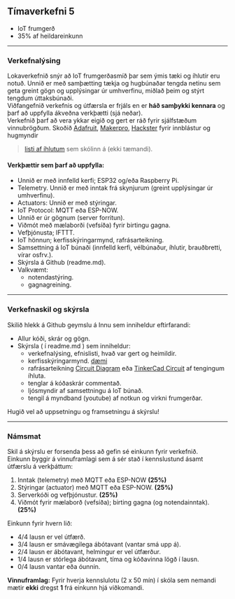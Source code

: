 ## Tímaverkefni 5 

- IoT frumgerð 
- 35% af heildareinkunn  
  
---

### Verkefnalýsing

Lokaverkefnið snýr að IoT frumgerðasmíð þar sem ýmis tæki og íhlutir eru notuð. Unnið er með samþætting tækja og hugbúnaðar tengda netinu sem geta greint gögn og upplýsingar úr umhverfinu, miðlað þeim og stýrt tengdum úttaksbúnaði. 
<br>
Viðfangefnið verkefnis og útfærsla er frjáls en er **háð samþykki kennara** og þarf að uppfylla ákveðna verkþætti (sjá neðar). <br>
Verkefnið þarf að vera ykkar eigið og gert er ráð fyrir sjálfstæðum vinnubrögðum.
Skoðið [Adafruit](https://learn.adafruit.com/category/internet-of-things-iot?guide_page=2&total_count=224&total_verbiage=total+series-), [Makerpro](https://maker.pro/projects/category/iot?filter=popular), [Hackster](https://www.hackster.io/iot/projects) fyrir innblástur og hugmyndir

> [listi af íhlutum](https://github.com/VESM3/IOT/blob/main/Ihlutir.md) sem skólinn á (ekki tæmandi).

#### Verkþættir sem þarf að uppfylla:

- Unnið er með innfelld kerfi; ESP32 og/eða Raspberry Pi.
- Telemetry. Unnið er með inntak frá skynjurum (greint upplýsingar úr umhverfinu).
- Actuators: Unnið er með stýringar.
- IoT Protocol: MQTT eða ESP-NOW. 
- Unnið er úr gögnum (server forritun).
- Viðmót með mælaborði (vefsíða) fyrir birtingu gagna.
- Vefþjónusta; IFTTT.
- IoT hönnun; kerfisskýringarmynd, rafrásarteikning.
- Samsettning á IoT búnaði (innfelld kerfi, vélbúnaður, íhlutir, brauðbretti, vírar osfrv.).
- Skýrsla á Github (readme.md).
- Valkvæmt:
  - notendastýring.
  - gagnagreining.
    
<!--
  - 2D/3D hönnunarteikningar.
  - Smíði IoT frumgerðar (veróborðsmíði, lóðun og 2D/3D samsettning).
-->

<!--
MQTT Dashboard með 
- [Node-RED](https://nodered.org/)
- [Access Node-RED Dashboard from Anywhere using Digital Ocean](https://randomnerdtutorials.com/access-node-red-dashboard-anywhere-digital-ocean/)  
- [Getting Started with Node-RED Dashboard on Raspberry Pi](https://randomnerdtutorials.com/getting-started-node-red-dashboard/)  
-->

---

### Verkefnaskil og skýrsla

Skilið hlekk á Github geymslu á Innu sem inniheldur eftirfarandi:

- Allur kóði, skrár og gögn.
- Skýrsla ( í readme.md ) sem inniheldur:
  - verkefnalýsing, efnislisti, hvað var gert og heimildir.
  - kerfisskýringarmynd. [dæmi](https://github.com/VESM3/IOT/blob/main/Myndir/kerfismynd.drawio.png)
  - rafrásarteikning [Circuit Diagram](https://www.circuit-diagram.org/) eða [TinkerCad Circuit](https://www.tinkercad.com/circuits) af tengingum íhluta.
  - tenglar á kóðaskrár commentað.
  - ljósmyndir af samsettningu á IoT búnað. 
  - tengil á myndband (youtube) af notkun og virkni frumgerðar.
<!--
  _valkvæmt: Hönnunarteikningar (til prentunar) 2d og eða 3d teikningar og model (.stl skráin)._
-->
Hugið vel að uppsetningu og framsetningu á skýrslu! 

---

### Námsmat 
Skil á skýrslu er forsenda þess að gefin sé einkunn fyrir verkefnið. <br>
Einkunn byggir á vinnuframlagi sem á sér stað í kennslustund ásamt útfærslu á verkþáttum: 

1. Inntak (telemetry) með MQTT eða ESP-NOW **(25%)**
1. Stýringar (actuator) með MQTT eða ESP-NOW. **(25%)**
1. Serverkóði og vefþjónustur. **(25%)**
1. Viðmót fyrir mælaborð (vefsíða); birting gagna (og notendainntak). **(25%)**
<!--
1. Skýrsla, hönnun, samsettning (og smíði) IoT frumgerðar. **(20%)**
-->
Einkunn fyrir hvern lið: 
- 4/4 lausn er vel útfærð.
- 3/4 lausn er smávægilega ábótavant (vantar smá upp á).
- 2/4 lausn er ábótavant, helmingur er vel útfærður.
- 1/4 lausn er stórlega ábótavant, tíma og kóðavinna lögð í lausn.
- 0/4 lausn vantar eða óunnin.

**Vinnuframlag:** Fyrir hverja kennslulotu (2 x 50 mín) í skóla sem nemandi mætir **ekki** dregst **1** frá einkunn hjá viðkomandi. 
